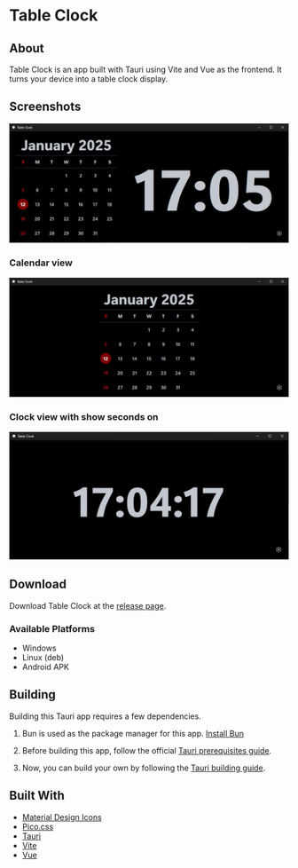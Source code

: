# Table Clock

## About

Table Clock is an app built with Tauri using Vite and Vue as the frontend. It turns your device into
a table clock display.

## Screenshots

![image of the calendar and clock view](public/cal-clock.jpg)

### Calendar view

![image of the calendar view](public/cal.jpg)

### Clock view with show seconds on

![image of the clock view with show seconds on](public/clock-show-seconds.jpg)

## Download

Download Table Clock at the
[release page](https://github.com/chapmankoo28/table-clock/releases/latest/).

### Available Platforms

-   Windows
-   Linux (deb)
-   Android APK

## Building

Building this Tauri app requires a few dependencies.

1. Bun is used as the package manager for this app. [Install Bun](https://bun.sh/)

2. Before building this app, follow the official
   [Tauri prerequisites guide](https://v2.tauri.app/start/prerequisites/).

3. Now, you can build your own by following the
   [Tauri building guide](https://v2.tauri.app/distribute/).

## Built With

-   [Material Design Icons](https://fonts.google.com/icons)
-   [Pico.css](https://picocss.com/)
-   [Tauri](https://v2.tauri.app/)
-   [Vite](https://vite.dev/)
-   [Vue](https://vuejs.org/)
